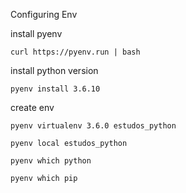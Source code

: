 Configuring Env


install pyenv

```
curl https://pyenv.run | bash

```

install python version

```
pyenv install 3.6.10
```

create env

```
pyenv virtualenv 3.6.0 estudos_python

pyenv local estudos_python

pyenv which python

pyenv which pip
``` 



